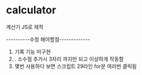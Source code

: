 # calculator
계산기 JS로 제작

----------수정 해야할점-------------  
1. 기록 기능 미구현
2. . 소수점 추가시 3자리 까지만 되고 이상하게 작동함
3. 몇번 사용하다 보면 스크립트 29라인 for문 여러번 클릭됨
